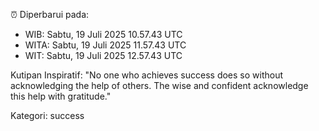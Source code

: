 ⏰ Diperbarui pada:
- WIB: Sabtu, 19 Juli 2025 10.57.43 UTC
- WITA: Sabtu, 19 Juli 2025 11.57.43 UTC
- WIT: Sabtu, 19 Juli 2025 12.57.43 UTC

Kutipan Inspiratif:
"No one who achieves success does so without acknowledging the help of others. The wise and confident acknowledge this help with gratitude."


Kategori: success

